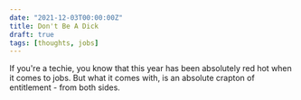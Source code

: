 ```yaml
---
date: "2021-12-03T00:00:00Z"
title: Don't Be A Dick
draft: true
tags: [thoughts, jobs]
---
```


If you're a techie, you know that this year has been absolutely red hot when it comes to jobs. But what it comes with, is an absolute crapton of entitlement - from both sides.

<!--more-->
